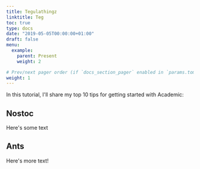 ```yaml
---
title: Tegulathingz
linktitle: Teg
toc: true
type: docs
date: "2019-05-05T00:00:00+01:00"
draft: false
menu:
  example:
    parent: Present
    weight: 2

# Prev/next pager order (if `docs_section_pager` enabled in `params.toml`)
weight: 1
---
```


In this tutorial, I'll share my top 10 tips for getting started with Academic:

## Nostoc

Here's some text

## Ants

Here's more text!